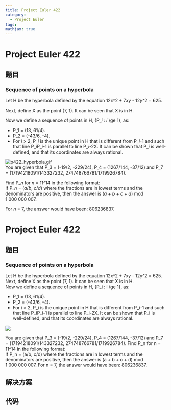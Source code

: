 ```yaml
---
title: Project Euler 422
category:
  - Project Euler
tags:
mathjax: true
---
```

<escape><!-- more --></escape>
    
# Project Euler 422
## 题目
### Sequence of points on a hyperbola


Let H be the hyperbola defined by the equation 12<var>x</var>^2 + 7<var>x</var><var>y</var> - 12<var>y</var>^2 = 625.

Next, define X as the point (7, 1). It can be seen that X is in H.

Now we define a sequence of points in H, {P_<var>i</var> : <var>i</var> \ge 1}, as:
<ul><li> P_1 = (13, 61/4).
</li><li> P_2 = (-43/6, -4).
</li><li> For <var>i</var> > 2, P_<var>i</var> is the unique point in H that is different from P_<var>i</var>-1 and such that line P_<var>i</var>P_<var>i</var>-1 is parallel to line P_<var>i</var>-2X. It can be shown that P_<var>i</var> is well-defined, and that its coordinates are always rational.
</li></ul><div class="center"><img src="project/images/p422_hyperbola.gif" class="dark_img" alt="p422_hyperbola.gif" /></div>
You are given that P_3  = (-19/2, -229/24), P_4 = (1267/144, -37/12) and P_7 = (17194218091/143327232, 274748766781/1719926784).

Find P_<var>n</var> for <var>n</var> = 11^14 in the following format:<br />If P_<var>n</var> = (<var>a</var>/<var>b</var>, <var>c</var>/<var>d</var>) where the fractions are in lowest terms and the denominators are positive, then the answer is (<var>a</var> + <var>b</var> + <var>c</var> + <var>d</var>) mod 1 000 000 007.

For <var>n</var> = 7, the answer would have been: 806236837.


# Project Euler 422
## 题目
### Sequence of points on a hyperbola

Let H be the hyperbola defined by the equation 12x^2 + 7xy - 12y^2 = 625.
Next, define X as the point (7, 1). It can be seen that X is in H.<br>Now we define a sequence of points in H, {P_i : i \ge 1}, as:
<ul>
<li>P_1 = (13, 61/4).</li>
<li>P_2 = (-43/6, -4).</li>
<li>For i > 2, P_i is the unique point in H that is different from P_i-1 and such that line P_iP_i-1 is parallel to line P_i-2X. It can be shown that P_i is well-defined, and that its coordinates are always rational.</li>
</ul>
<img src="https://projecteuler.net/project/images/p422_hyperbola.gif">

You are given that P_3  = (-19/2, -229/24), P_4 = (1267/144, -37/12) and P_7 = (17194218091/143327232, 274748766781/1719926784).
Find P_n for n = 11^14 in the following format:<br>If P_n = (a/b, c/d) where the fractions are in lowest terms and the denominators are positive, then the answer is (a + b + c + d) mod 1&nbsp;000&nbsp;000&nbsp;007.
For n = 7, the answer would have been: 806236837.


## 解决方案


## 代码



